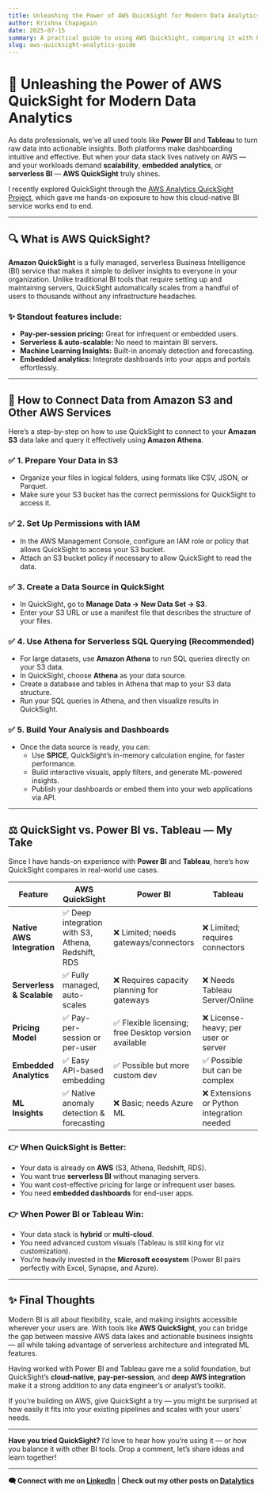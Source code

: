 ```yaml
---
title: Unleashing the Power of AWS QuickSight for Modern Data Analytics
author: Krishna Chapagain
date: 2025-07-15
summary: A practical guide to using AWS QuickSight, comparing it with Power BI and Tableau, and how to connect data from Amazon S3 and other AWS sources.
slug: aws-quicksight-analytics-guide
---
```


# 🚀 Unleashing the Power of AWS QuickSight for Modern Data Analytics

As data professionals, we’ve all used tools like **Power BI** and **Tableau** to turn raw data into actionable insights. Both platforms make dashboarding intuitive and effective. But when your data stack lives natively on AWS — and your workloads demand **scalability**, **embedded analytics**, or **serverless BI** — **AWS QuickSight** truly shines.

I recently explored QuickSight through the [AWS Analytics QuickSight Project](https://learn.nextwork.org/projects/aws-analytics-quicksight?track=no), which gave me hands-on exposure to how this cloud-native BI service works end to end.

---

## 🔍 What is AWS QuickSight?

**Amazon QuickSight** is a fully managed, serverless Business Intelligence (BI) service that makes it simple to deliver insights to everyone in your organization. Unlike traditional BI tools that require setting up and maintaining servers, QuickSight automatically scales from a handful of users to thousands without any infrastructure headaches.

### ✨ Standout features include:
- **Pay-per-session pricing:** Great for infrequent or embedded users.
- **Serverless & auto-scalable:** No need to maintain BI servers.
- **Machine Learning Insights:** Built-in anomaly detection and forecasting.
- **Embedded analytics:** Integrate dashboards into your apps and portals effortlessly.

---

## 🔗 How to Connect Data from Amazon S3 and Other AWS Services

Here’s a step-by-step on how to use QuickSight to connect to your **Amazon S3** data lake and query it effectively using **Amazon Athena**.

### ✅ 1. Prepare Your Data in S3

- Organize your files in logical folders, using formats like CSV, JSON, or Parquet.
- Make sure your S3 bucket has the correct permissions for QuickSight to access it.

### ✅ 2. Set Up Permissions with IAM

- In the AWS Management Console, configure an IAM role or policy that allows QuickSight to access your S3 bucket.
- Attach an S3 bucket policy if necessary to allow QuickSight to read the data.

### ✅ 3. Create a Data Source in QuickSight

- In QuickSight, go to **Manage Data → New Data Set → S3**.
- Enter your S3 URL or use a manifest file that describes the structure of your files.

### ✅ 4. Use Athena for Serverless SQL Querying (Recommended)

- For large datasets, use **Amazon Athena** to run SQL queries directly on your S3 data.
- In QuickSight, choose **Athena** as your data source.
- Create a database and tables in Athena that map to your S3 data structure.
- Run your SQL queries in Athena, and then visualize results in QuickSight.

### ✅ 5. Build Your Analysis and Dashboards

- Once the data source is ready, you can:
  - Use **SPICE**, QuickSight’s in-memory calculation engine, for faster performance.
  - Build interactive visuals, apply filters, and generate ML-powered insights.
  - Publish your dashboards or embed them into your web applications via API.

---

## ⚖️ QuickSight vs. Power BI vs. Tableau — My Take

Since I have hands-on experience with **Power BI** and **Tableau**, here’s how QuickSight compares in real-world use cases.

| Feature | AWS QuickSight | Power BI | Tableau |
|---------|----------------|----------|---------|
| **Native AWS Integration** | ✅ Deep integration with S3, Athena, Redshift, RDS | ❌ Limited; needs gateways/connectors | ❌ Limited; requires connectors |
| **Serverless & Scalable** | ✅ Fully managed, auto-scales | ❌ Requires capacity planning for gateways | ❌ Needs Tableau Server/Online |
| **Pricing Model** | ✅ Pay-per-session or per-user | ✅ Flexible licensing; free Desktop version available | ❌ License-heavy; per user or server |
| **Embedded Analytics** | ✅ Easy API-based embedding | ✅ Possible but more custom dev | ✅ Possible but can be complex |
| **ML Insights** | ✅ Native anomaly detection & forecasting | ❌ Basic; needs Azure ML | ❌ Extensions or Python integration needed |

### 👉 When QuickSight is Better:
- Your data is already on **AWS** (S3, Athena, Redshift, RDS).
- You want true **serverless BI** without managing servers.
- You want cost-effective pricing for large or infrequent user bases.
- You need **embedded dashboards** for end-user apps.

### 👉 When Power BI or Tableau Win:
- Your data stack is **hybrid** or **multi-cloud**.
- You need advanced custom visuals (Tableau is still king for viz customization).
- You’re heavily invested in the **Microsoft ecosystem** (Power BI pairs perfectly with Excel, Synapse, and Azure).

---

## ✨ Final Thoughts

Modern BI is all about flexibility, scale, and making insights accessible wherever your users are. With tools like **AWS QuickSight**, you can bridge the gap between massive AWS data lakes and actionable business insights — all while taking advantage of serverless architecture and integrated ML features.

Having worked with Power BI and Tableau gave me a solid foundation, but QuickSight’s **cloud-native**, **pay-per-session**, and **deep AWS integration** make it a strong addition to any data engineer’s or analyst’s toolkit.

If you’re building on AWS, give QuickSight a try — you might be surprised at how easily it fits into your existing pipelines and scales with your users’ needs.

---

**Have you tried QuickSight?** I’d love to hear how you’re using it — or how you balance it with other BI tools. Drop a comment, let’s share ideas and learn together!

---

**🗨️ Connect with me on [LinkedIn](https://www.linkedin.com/in/krishna-prasad-chapagain/)** | **Check out my other posts on [Datalytics](http://www.datalytics.me/blog)**

